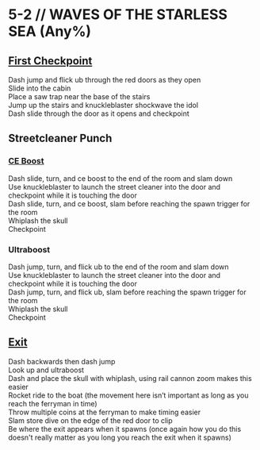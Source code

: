# 5-2 // WAVES OF THE STARLESS SEA (Any%)


## [First Checkpoint](https://youtu.be/CLuZN7JOyDA)
Dash jump and flick ub through the red doors as they open <br/>
Slide into the cabin <br/>
Place a saw trap near the base of the stairs <br/>
Jump up the stairs and knuckleblaster shockwave the idol <br/>
Dash slide through the door as it opens and checkpoint <br/>

## Streetcleaner Punch

### [CE Boost](https://youtu.be/BQ0KtO4ysBU)
Dash slide, turn, and ce boost to the end of the room and slam down <br/>
Use knuckleblaster to launch the street cleaner into the door and checkpoint while it is touching the door <br/>
Dash slide, turn, and ce boost, slam before reaching the spawn trigger for the room <br/>
Whiplash the skull <br/>
Checkpoint 

### Ultraboost
Dash jump, turn, and flick ub to the end of the room and slam down <br/>
Use knuckleblaster to launch the street cleaner into the door and checkpoint while it is touching the door <br/>
Dash jump, turn, and flick ub, slam before reaching the spawn trigger for the room <br/>
Whiplash the skull <br/>
Checkpoint <br/>

## [Exit](https://youtu.be/5sLF7zRg-Q8)
Dash backwards then dash jump <br/>
Look up and ultraboost <br/>
Dash and place the skull with whiplash, using rail cannon zoom makes this easier <br/>
Rocket ride to the boat (the movement here isn’t important as long as you reach the ferryman in time) <br/>
Throw multiple coins at the ferryman to make timing easier <br/>
Slam store dive on the edge of the red door to clip <br/>
Be where the exit appears when it spawns (once again how you do this doesn't really matter as you long you reach the exit when it spawns) <br/>